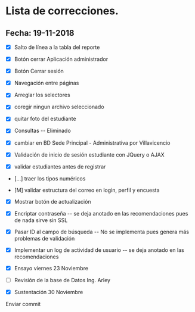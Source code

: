 # Lista de correcciones.
## Fecha: 19-11-2018

- [X] Salto de línea a la tabla del reporte

- [X] Botón cerrar Aplicación administrador

- [X] Botón Cerrar sesión

- [X] Navegación entre páginas

- [X] Arreglar los selectores

- [X] coregir ningun archivo seleccionado

- [X] quitar foto del estudiante

- [X] Consultas -- Eliminado

- [X] cambiar en BD Sede Principal - Administrativa por Villavicencio

- [X] Validación de inicio de sesión estudiante con JQuery o AJAX

- [X] validar estudiantes antes de registrar

- [...] traer los tipos numéricos

- [M] validar estructura del correo en login, perfil y encuesta

- [X] Mostrar botón de actualización

- [X] Encriptar contraseña --  se deja anotado en las recomendaciones pues de nada sirve sin SSL

- [X] Pasar ID al campo de búsqueda -- No se implementa pues genera más problemas de validación

- [X] Implementar un log de actividad de usuario -- se deja anotado en las recomendaciones

- [X] Ensayo viernes 23 Noviembre

- [ ] Revisión de la base de Datos Ing. Arley

- [X] Sustentación 30 Noviembre


Enviar commit 